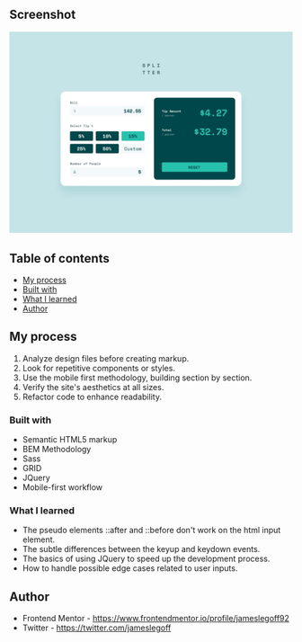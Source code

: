 ## Screenshot

![Alt text](/design/desktop-design-completed.jpg?raw=true)

## Table of contents
- [My process](#my-process)
- [Built with](#built-with)
- [What I learned](#what-i-learned)
- [Author](#author)

## My process

1. Analyze design files before creating markup.
2. Look for repetitive components or styles.
3. Use the mobile first methodology, building section by section.
4. Verify the site's aesthetics at all sizes.
5. Refactor code to enhance readability.

### Built with

- Semantic HTML5 markup
- BEM Methodology
- Sass
- GRID
- JQuery
- Mobile-first workflow

### What I learned

- The pseudo elements ::after and ::before don't work on the html input element. 
- The subtle differences between the keyup and keydown events. 
- The basics of using JQuery to speed up the development process. 
- How to handle possible edge cases related to user inputs.

## Author

- Frontend Mentor - https://www.frontendmentor.io/profile/jameslegoff92
- Twitter - https://twitter.com/jameslegoff